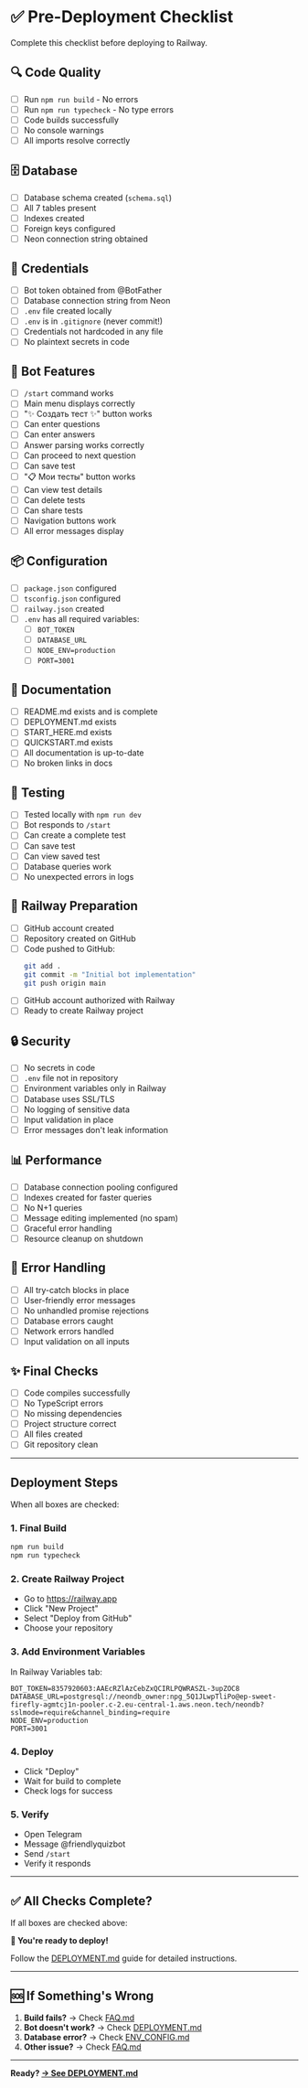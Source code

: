 # ✅ Pre-Deployment Checklist

Complete this checklist before deploying to Railway.

## 🔍 Code Quality

- [ ] Run `npm run build` - No errors
- [ ] Run `npm run typecheck` - No type errors
- [ ] Code builds successfully
- [ ] No console warnings
- [ ] All imports resolve correctly

## 🗄️ Database

- [ ] Database schema created (`schema.sql`)
- [ ] All 7 tables present
- [ ] Indexes created
- [ ] Foreign keys configured
- [ ] Neon connection string obtained

## 🔐 Credentials

- [ ] Bot token obtained from @BotFather
- [ ] Database connection string from Neon
- [ ] `.env` file created locally
- [ ] `.env` is in `.gitignore` (never commit!)
- [ ] Credentials not hardcoded in any file
- [ ] No plaintext secrets in code

## 🤖 Bot Features

- [ ] `/start` command works
- [ ] Main menu displays correctly
- [ ] "✨ Создать тест ✨" button works
- [ ] Can enter questions
- [ ] Can enter answers
- [ ] Answer parsing works correctly
- [ ] Can proceed to next question
- [ ] Can save test
- [ ] "📋 Мои тесты" button works
- [ ] Can view test details
- [ ] Can delete tests
- [ ] Can share tests
- [ ] Navigation buttons work
- [ ] All error messages display

## 📦 Configuration

- [ ] `package.json` configured
- [ ] `tsconfig.json` configured
- [ ] `railway.json` created
- [ ] `.env` has all required variables:
  - [ ] `BOT_TOKEN`
  - [ ] `DATABASE_URL`
  - [ ] `NODE_ENV=production`
  - [ ] `PORT=3001`

## 📝 Documentation

- [ ] README.md exists and is complete
- [ ] DEPLOYMENT.md exists
- [ ] START_HERE.md exists
- [ ] QUICKSTART.md exists
- [ ] All documentation is up-to-date
- [ ] No broken links in docs

## 🧪 Testing

- [ ] Tested locally with `npm run dev`
- [ ] Bot responds to `/start`
- [ ] Can create a complete test
- [ ] Can save test
- [ ] Can view saved test
- [ ] Database queries work
- [ ] No unexpected errors in logs

## 🚀 Railway Preparation

- [ ] GitHub account created
- [ ] Repository created on GitHub
- [ ] Code pushed to GitHub:
  ```bash
  git add .
  git commit -m "Initial bot implementation"
  git push origin main
  ```
- [ ] GitHub account authorized with Railway
- [ ] Ready to create Railway project

## 🔒 Security

- [ ] No secrets in code
- [ ] `.env` file not in repository
- [ ] Environment variables only in Railway
- [ ] Database uses SSL/TLS
- [ ] No logging of sensitive data
- [ ] Input validation in place
- [ ] Error messages don't leak information

## 📊 Performance

- [ ] Database connection pooling configured
- [ ] Indexes created for faster queries
- [ ] No N+1 queries
- [ ] Message editing implemented (no spam)
- [ ] Graceful error handling
- [ ] Resource cleanup on shutdown

## 🐛 Error Handling

- [ ] All try-catch blocks in place
- [ ] User-friendly error messages
- [ ] No unhandled promise rejections
- [ ] Database errors caught
- [ ] Network errors handled
- [ ] Input validation on all inputs

## ✨ Final Checks

- [ ] Code compiles successfully
- [ ] No TypeScript errors
- [ ] No missing dependencies
- [ ] Project structure correct
- [ ] All files created
- [ ] Git repository clean

---

## Deployment Steps

When all boxes are checked:

### 1. Final Build
```bash
npm run build
npm run typecheck
```

### 2. Create Railway Project
- Go to https://railway.app
- Click "New Project"
- Select "Deploy from GitHub"
- Choose your repository

### 3. Add Environment Variables
In Railway Variables tab:
```
BOT_TOKEN=8357920603:AAEcRZlAzCebZxQCIRLPQWRASZL-3upZOC8
DATABASE_URL=postgresql://neondb_owner:npg_5Q1JLwpTliPo@ep-sweet-firefly-agmtcj1n-pooler.c-2.eu-central-1.aws.neon.tech/neondb?sslmode=require&channel_binding=require
NODE_ENV=production
PORT=3001
```

### 4. Deploy
- Click "Deploy"
- Wait for build to complete
- Check logs for success

### 5. Verify
- Open Telegram
- Message @friendlyquizbot
- Send `/start`
- Verify it responds

---

## ✅ All Checks Complete?

If all boxes are checked above:

**🎉 You're ready to deploy!**

Follow the [DEPLOYMENT.md](./DEPLOYMENT.md) guide for detailed instructions.

---

## 🆘 If Something's Wrong

1. **Build fails?** → Check [FAQ.md](./FAQ.md#typescripterror)
2. **Bot doesn't work?** → Check [DEPLOYMENT.md](./DEPLOYMENT.md#troubleshooting)
3. **Database error?** → Check [ENV_CONFIG.md](./ENV_CONFIG.md#troubleshooting)
4. **Other issue?** → Check [FAQ.md](./FAQ.md)

---

**Ready? [→ See DEPLOYMENT.md](./DEPLOYMENT.md)**
